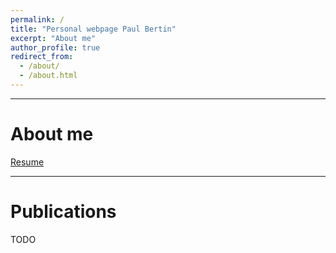 ```yaml
---
permalink: /
title: "Personal webpage Paul Bertin"
excerpt: "About me"
author_profile: true
redirect_from:
  - /about/
  - /about.html
---
```


___
# About me

[Resume](https://Bertinus.github.io/files/Resume.pdf)

___
# Publications

TODO
